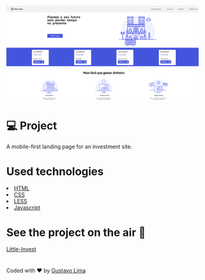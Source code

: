  <img src="https://github.com/risingus/Little-Invest/blob/master/readme.PNG" alt="project preview">
 <h1>💻 Project </h1>
 <p>A mobile-first landing page for an investment site.</p>
 
<h1>Used technologies</h1>
<li><a href="https://www.w3schools.com/html/">HTML</a></li>
<li><a href="https://www.w3schools.com/css/">CSS</a></li>
<li><a href="http://lesscss.org/">LESS</a></li>
<li><a href="https://www.w3schools.com/js/">Javascript</a></li>

<h1>See the project on the air 🚀</h1>
<a href="https://risingus.github.io/Little-Invest/">Little-Invest</a>

<h1></h1>
<p>Coded with ❤ by <a href="https://www.linkedin.com/in/gustavo-lima-44b425b1/">Gustavo Lima</a></p>
